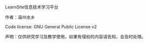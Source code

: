 LearnSite信息技术学习平台

作者：温州水乡

Code license: GNU General Public License v2  

声明：仅供研究学习及教学使用，如果有侵权的内容请告知，会及时处理。
